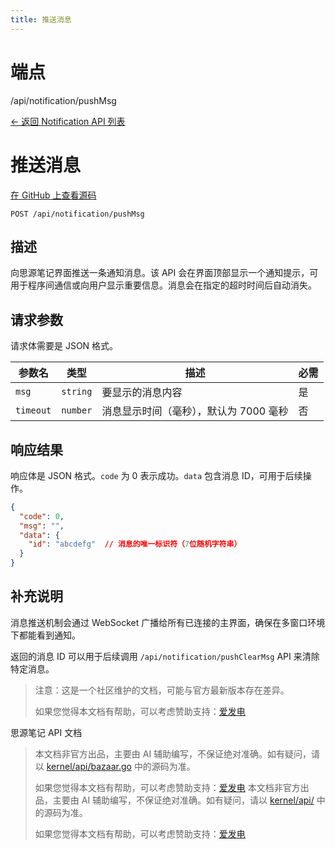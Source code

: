 ```yaml
---
title: 推送消息
---
```

# 端点

/api/notification/pushMsg

[← 返回 Notification API 列表](../pages/notification.html)

# 推送消息

[在 GitHub 上查看源码](https://github.com/siyuan-note/siyuan/blob/master/kernel/api/notification.go#L25)

`POST /api/notification/pushMsg`

## 描述

向思源笔记界面推送一条通知消息。该 API 会在界面顶部显示一个通知提示，可用于程序间通信或向用户显示重要信息。消息会在指定的超时时间后自动消失。

## 请求参数

请求体需要是 JSON 格式。

| 参数名 | 类型 | 描述 | 必需 |
| --- | --- | --- | --- |
| `msg` | `string` | 要显示的消息内容 | 是 |
| `timeout` | `number` | 消息显示时间（毫秒），默认为 7000 毫秒 | 否 |

## 响应结果

响应体是 JSON 格式。`code` 为 0 表示成功。`data` 包含消息 ID，可用于后续操作。

```json
{
  "code": 0,
  "msg": "",
  "data": {
    "id": "abcdefg"  // 消息的唯一标识符（7位随机字符串）
  }
}
```

## 补充说明

消息推送机制会通过 WebSocket 广播给所有已连接的主界面，确保在多窗口环境下都能看到通知。

返回的消息 ID 可以用于后续调用 `/api/notification/pushClearMsg` API 来清除特定消息。

> 注意：这是一个社区维护的文档，可能与官方最新版本存在差异。
> 
> 如果您觉得本文档有帮助，可以考虑赞助支持：[爱发电](https://afdian.com/a/leolee9086?tab=feed)

思源笔记 API 文档
> 本文档非官方出品，主要由 AI 辅助编写，不保证绝对准确。如有疑问，请以 [kernel/api/bazaar.go](https://github.com/siyuan-note/siyuan/blob/master/kernel/api/bazaar.go) 中的源码为准。
> 
> 如果您觉得本文档有帮助，可以考虑赞助支持：[爱发电](https://afdian.com/a/leolee9086?tab=feed)
> 本文档非官方出品，主要由 AI 辅助编写，不保证绝对准确。如有疑问，请以 [kernel/api/](https://github.com/siyuan-note/siyuan/blob/master/kernel/api/) 中的源码为准。
> 
> 如果您觉得本文档有帮助，可以考虑赞助支持：[爱发电](https://afdian.com/a/leolee9086?tab=feed)
